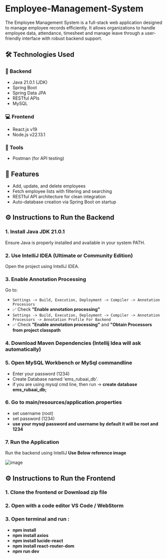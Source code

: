 # Employee-Management-System
The Employee Management System is a full-stack web application designed to manage employee records efficiently. It allows organizations to handle employee data, attendance, timesheet and manage leave through a user-friendly interface with robust backend support.

## 🛠️ Technologies Used

### 🔧 Backend
- Java 21.0.1 (JDK)
- Spring Boot
- Spring Data JPA
- RESTful APIs
- MySQL

### 💻 Frontend
- React.js v19
- Node.js v22.13.1

### 🧪 Tools
- Postman (for API testing)

## 🚀 Features

- Add, update, and delete employees  
- Fetch employee lists with filtering and searching   
- RESTful API architecture for clean integration  
- Auto-database creation via Spring Boot on startup
  
## ⚙️ Instructions to Run the Backend

### 1. Install Java JDK 21.0.1
Ensure Java is properly installed and available in your system PATH.

### 2. Use IntelliJ IDEA (Ultimate or Community Edition)
Open the project using IntelliJ IDEA.

### 3. Enable Annotation Processing  
Go to:  
- `Settings -> Build, Execution, Deployment -> Compiler -> Annotation Processors`  
- ✅ Check **"Enable annotation processing"**
- `Settings -> Build, Execution, Deployment -> Compiler -> Annotation Processors -> Annotation Profile For Backend`
- ✅ Check **"Enable annotation processing"** and **"Obtain Processors from project classpath** 

### 4. Download Maven Dependencies (Intellij Idea will ask automatically)

### 5. Open MySQL Workbench or MySql commandline 
  - Enter your password (1234)
  - Create Database named 'ems_rubaai_db'.
  - if you are using mysql cmd line, then run ->  **create database ems_rubaai_db;**

### 6. Go to main/resources/application.properties
  - set username (root)
  - set password (1234)
  - **use your mysql password and username by default it will be root and 1234**

### 7. Run the Application
Run the backend using IntelliJ **Use Below reference image**

![image](https://github.com/user-attachments/assets/c2aef494-2fd3-4833-8da4-533f808defe2)

## ⚙️ Instructions to Run the Frontend

### 1. Clone the frontend or Download zip file
### 2. Open with a code editor VS Code / WebStorm
### 3. Open terminal and run : 
  - **npm install**
  - **npm install axios**
  - **npm install lucide-react**
  - **npm install react-router-dom**
  - **npm run dev**



